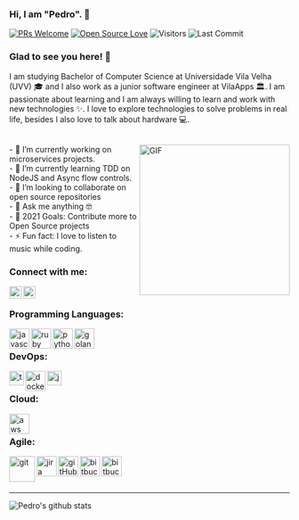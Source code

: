 <!-- <p align="left"> <img src="https://komarev.com/ghpvc/?username=Snehakri022" alt="pedroschmid" /> </p> -->


### Hi, I am "Pedro". 👋

[![PRs Welcome](https://img.shields.io/badge/PRs-welcome-brightgreen.svg?style=flat&logo=github)](https://github.com/pedroschmid)
[![Open Source Love](https://badges.frapsoft.com/os/v2/open-source.svg?v=103)](https://github.com/pedroschmid)
<img alt="Visitors" src="https://komarev.com/ghpvc/?username=pedroschmid&style=flat&labelColor=black&logo=github&label=PROFILE+VIEWS&color=29bf12"/>
<img alt="Last Commit" src="https://img.shields.io/github/last-commit/pedroschmid/pedroschmid?logo=markdown&label=LAST+UPDATE&color=29bf12&style=flat">

### Glad to see you here!  🤩  &nbsp;
I am studying Bachelor of Computer Science at Universidade Vila Velha (UVV) 🎓 and I also work as a junior software engineer at VilaApps 🏛. I am passionate about learning and I am always willing to learn and work with new technologies ✨. I love to explore technologies to solve problems in real life, besides I also love to talk about hardware 💻.

<br/>

<img align="right" height="270px" alt="GIF" src="https://i.pinimg.com/originals/e4/26/70/e426702edf874b181aced1e2fa5c6cde.gif" />
- 🔭 I’m currently working on microservices projects.<br />
- 🌱 I’m currently learning TDD on NodeJS and Async flow controls.<br />
- 👯 I’m looking to collaborate on open source repositories<br />
- 💬 Ask me anything 🤓<br />
- 🥅 2021 Goals: Contribute more to Open Source projects<br />
- ⚡ Fun fact: I love to listen to music while coding.<br />

### Connect with me:

[<img align="left" alt="pedroschmid  | LinkedIn" width="22px" src="https://image.flaticon.com/icons/png/512/174/174857.png" />](https://www.linkedin.com/in/pedroschmid/)
[<img align="left" alt="pedroschmid  | Instagram" width="22px" src="https://upload.wikimedia.org/wikipedia/commons/thumb/a/a5/Instagram_icon.png/1024px-Instagram_icon.png" />](https://www.instagram.com/_pedroschmid/)

<br />

### Programming Languages:

<img align="left" alt="javascript" width="36px" src="https://cdn.iconscout.com/icon/free/png-512/typescript-1174965.png" />
<img align="left" alt="ruby" width="36px" src="https://icons-for-free.com/iconfiles/png/512/end+long+shadow+programming+language+rails+ruby+web+web+technology-1320184847854241323.png" />
<img align="left" alt="python" width="36px" src="https://cdn3.iconfinder.com/data/icons/logos-and-brands-adobe/512/267_Python-512.png" />
<img align="left" alt="golang" width="36px" src="https://chicoary.files.wordpress.com/2015/12/golang-sh-600x600.png" />
<br />

### DevOps:

<img align="left" alt="terraform" width="26px" src="https://www.terraform.io/assets/images/og-image-8b3e4f7d.png" />
<img align="left" alt="docker" width="36px" src="https://cdn4.iconfinder.com/data/icons/logos-and-brands/512/97_Docker_logo_logos-512.png" />
<img align="left" alt="jenkins" width="26px" src="https://upload.wikimedia.org/wikipedia/commons/thumb/e/e9/Jenkins_logo.svg/1200px-Jenkins_logo.svg.png" />
<br />

### Cloud:
<img align="left" alt="aws" width="36px" src="hhttps://www.techbrace.com/wp-content/uploads/2018/12/aws.png" />
<br />

### Agile:

<img align="left" alt="git" width="46px" src="https://upload.wikimedia.org/wikipedia/commons/thumb/3/3f/Git_icon.svg/1024px-Git_icon.svg.png" />
<img align="left" alt="jira" width="36px" src="https://cdn.worldvectorlogo.com/logos/jira-1.svg" />
<img align="left" alt="gitHub" width="36px" src="https://github.githubassets.com/images/modules/logos_page/Octocat.png" />
<img align="left" alt="bitbucket" width="36px" src="https://about.gitlab.com/images/press/logo/png/gitlab-icon-rgb.png" />
<img align="left" alt="bitbucket" width="36px" src="https://cdn.iconscout.com/icon/free/png-512/bitbucket-226075.png" />

<br />
<br />
<br />



---

![Pedro's github stats](https://github-readme-stats.vercel.app/api?username=pedroschmid&show_icons=true&theme=tokyonight)
